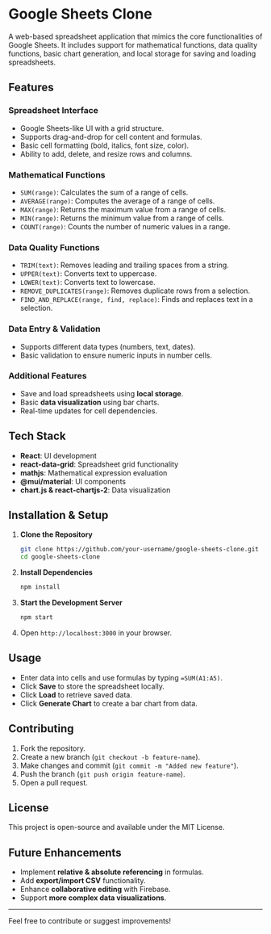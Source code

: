 # Google Sheets Clone

A web-based spreadsheet application that mimics the core functionalities of Google Sheets. It includes support for mathematical functions, data quality functions, basic chart generation, and local storage for saving and loading spreadsheets.

## Features

### Spreadsheet Interface
- Google Sheets-like UI with a grid structure.
- Supports drag-and-drop for cell content and formulas.
- Basic cell formatting (bold, italics, font size, color).
- Ability to add, delete, and resize rows and columns.

### Mathematical Functions
- `SUM(range)`: Calculates the sum of a range of cells.
- `AVERAGE(range)`: Computes the average of a range of cells.
- `MAX(range)`: Returns the maximum value from a range of cells.
- `MIN(range)`: Returns the minimum value from a range of cells.
- `COUNT(range)`: Counts the number of numeric values in a range.

### Data Quality Functions
- `TRIM(text)`: Removes leading and trailing spaces from a string.
- `UPPER(text)`: Converts text to uppercase.
- `LOWER(text)`: Converts text to lowercase.
- `REMOVE_DUPLICATES(range)`: Removes duplicate rows from a selection.
- `FIND_AND_REPLACE(range, find, replace)`: Finds and replaces text in a selection.

### Data Entry & Validation
- Supports different data types (numbers, text, dates).
- Basic validation to ensure numeric inputs in number cells.

### Additional Features
- Save and load spreadsheets using **local storage**.
- Basic **data visualization** using bar charts.
- Real-time updates for cell dependencies.

## Tech Stack
- **React**: UI development
- **react-data-grid**: Spreadsheet grid functionality
- **mathjs**: Mathematical expression evaluation
- **@mui/material**: UI components
- **chart.js & react-chartjs-2**: Data visualization

## Installation & Setup

1. **Clone the Repository**
   ```sh
   git clone https://github.com/your-username/google-sheets-clone.git
   cd google-sheets-clone
   ```

2. **Install Dependencies**
   ```sh
   npm install
   ```

3. **Start the Development Server**
   ```sh
   npm start
   ```

4. Open `http://localhost:3000` in your browser.

## Usage
- Enter data into cells and use formulas by typing `=SUM(A1:A5)`.
- Click **Save** to store the spreadsheet locally.
- Click **Load** to retrieve saved data.
- Click **Generate Chart** to create a bar chart from data.

## Contributing
1. Fork the repository.
2. Create a new branch (`git checkout -b feature-name`).
3. Make changes and commit (`git commit -m "Added new feature"`).
4. Push the branch (`git push origin feature-name`).
5. Open a pull request.

## License
This project is open-source and available under the MIT License.

## Future Enhancements
- Implement **relative & absolute referencing** in formulas.
- Add **export/import CSV** functionality.
- Enhance **collaborative editing** with Firebase.
- Support **more complex data visualizations**.

---
Feel free to contribute or suggest improvements!

